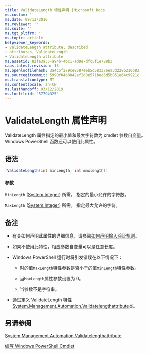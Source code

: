```yaml
---
title: ValidateLength 特性声明 |Microsoft Docs
ms.custom: ''
ms.date: 09/13/2016
ms.reviewer: ''
ms.suite: ''
ms.tgt_pltfrm: ''
ms.topic: article
helpviewer_keywords:
- ValidateLength attribute, described
- attributes, ValidateLength
- ValidateLength attribute
ms.assetid: 82fe3a35-a94b-4bc1-ad9e-dfc5f1e788b3
caps.latest.revision: 13
ms.openlocfilehash: 3a4c5f279ce8587eeb5d583376ea3d2286210b83
ms.sourcegitcommit: 5990f04b8042ef2d8e571bec6d5b051e64c9921c
ms.translationtype: MT
ms.contentlocale: zh-CN
ms.lasthandoff: 03/12/2019
ms.locfileid: "57794325"
---
```

# <a name="validatelength-attribute-declaration"></a>ValidateLength 属性声明

ValidateLength 属性指定的最小值和最大字符数为 cmdlet 参数自变量。 Windows PowerShell 函数还可以使用此属性。

## <a name="syntax"></a>语法

```csharp
[ValidateLength(int minLength, int maxlength)]
```

#### <a name="parameters"></a>参数

`MinLength` ([System.Integer](/dotnet/api/System.Integer)) 所需。 指定的最小允许的字符数。

`MaxLength` ([System.Integer](/dotnet/api/System.Integer)) 所需。 指定最大允许的字符。

## <a name="remarks"></a>备注

- 有关如何声明此属性的详细信息，请参阅[如何声明输入验证规则](http://msdn.microsoft.com/en-us/544c2100-62ba-4be4-b2a2-cc0d4e4fc45b)。

- 如果不使用此特性，相应参数自变量可以是任意长度。

- Windows PowerShell 运行时将引发错误在以下情况下：

    - 时的值`MaxLength`特性参数是否小于的值`MinLength`特性参数。

    - 当`MaxLength`属性参数设置为 0。

    - 当参数不是字符串。

- 通过定义 ValidateLength 特性[System.Management.Automation.Validatelengthattribute](/dotnet/api/System.Management.Automation.ValidateLengthAttribute)类。

## <a name="see-also"></a>另请参阅

[System.Management.Automation.Validatelengthattribute](/dotnet/api/System.Management.Automation.ValidateLengthAttribute)

[编写 Windows PowerShell Cmdlet](./writing-a-windows-powershell-cmdlet.md)

